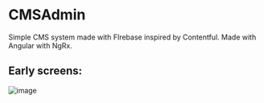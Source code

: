 # CMSAdmin
Simple CMS system made with FIrebase inspired by Contentful. Made with Angular with NgRx.

## Early screens:

![image](https://github.com/user-attachments/assets/fdf2e192-7432-4617-af07-943e19e36d0d)

